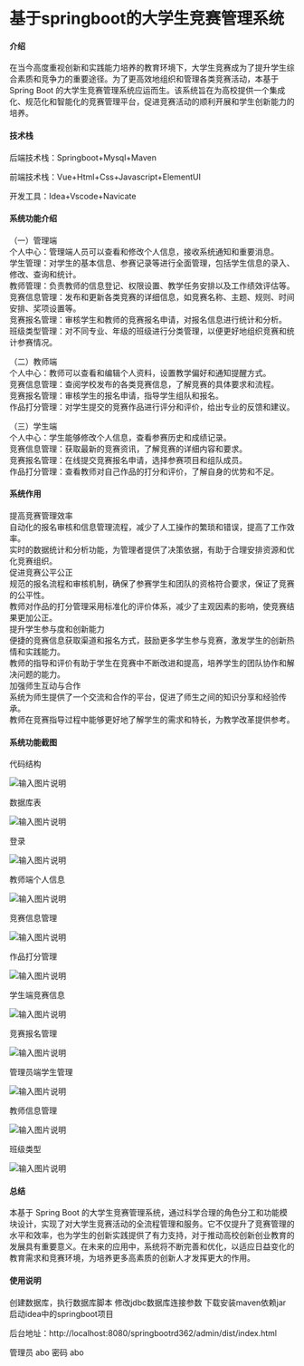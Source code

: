 # 基于springboot的大学生竞赛管理系统

#### 介绍

在当今高度重视创新和实践能力培养的教育环境下，大学生竞赛成为了提升学生综合素质和竞争力的重要途径。为了更高效地组织和管理各类竞赛活动，本基于 Spring Boot 的大学生竞赛管理系统应运而生。该系统旨在为高校提供一个集成化、规范化和智能化的竞赛管理平台，促进竞赛活动的顺利开展和学生创新能力的培养。

#### 技术栈

后端技术栈：Springboot+Mysql+Maven

前端技术栈：Vue+Html+Css+Javascript+ElementUI

开发工具：Idea+Vscode+Navicate

#### 系统功能介绍

（一）管理端  
个人中心：管理端人员可以查看和修改个人信息，接收系统通知和重要消息。  
学生管理：对学生的基本信息、参赛记录等进行全面管理，包括学生信息的录入、修改、查询和统计。  
教师管理：负责教师的信息登记、权限设置、教学任务安排以及工作绩效评估等。  
竞赛信息管理：发布和更新各类竞赛的详细信息，如竞赛名称、主题、规则、时间安排、奖项设置等。  
竞赛报名管理：审核学生和教师的竞赛报名申请，对报名信息进行统计和分析。  
班级类型管理：对不同专业、年级的班级进行分类管理，以便更好地组织竞赛和统计参赛情况。  

（二）教师端  
个人中心：教师可以查看和编辑个人资料，设置教学偏好和通知提醒方式。  
竞赛信息管理：查阅学校发布的各类竞赛信息，了解竞赛的具体要求和流程。  
竞赛报名管理：审核学生的报名申请，指导学生组队和报名。  
作品打分管理：对学生提交的竞赛作品进行评分和评价，给出专业的反馈和建议。  

（三）学生端  
个人中心：学生能够修改个人信息，查看参赛历史和成绩记录。  
竞赛信息管理：获取最新的竞赛资讯，了解竞赛的详细内容和要求。  
竞赛报名管理：在线提交竞赛报名申请，选择参赛项目和组队成员。  
作品打分管理：查看教师对自己作品的打分和评价，了解自身的优势和不足。  
  
#### 系统作用

提高竞赛管理效率  
自动化的报名审核和信息管理流程，减少了人工操作的繁琐和错误，提高了工作效率。  
实时的数据统计和分析功能，为管理者提供了决策依据，有助于合理安排资源和优化竞赛组织。  
促进竞赛公平公正  
规范的报名流程和审核机制，确保了参赛学生和团队的资格符合要求，保证了竞赛的公平性。  
教师对作品的打分管理采用标准化的评价体系，减少了主观因素的影响，使竞赛结果更加公正。  
提升学生参与度和创新能力  
便捷的竞赛信息获取渠道和报名方式，鼓励更多学生参与竞赛，激发学生的创新热情和实践能力。  
教师的指导和评价有助于学生在竞赛中不断改进和提高，培养学生的团队协作和解决问题的能力。  
加强师生互动与合作  
系统为师生提供了一个交流和合作的平台，促进了师生之间的知识分享和经验传承。  
教师在竞赛指导过程中能够更好地了解学生的需求和特长，为教学改革提供参考。  

#### 系统功能截图

代码结构

![输入图片说明](images/901c6f358cd3a454319c87a713db113.png)

数据库表

![输入图片说明](images/5fe1a19618dfbf3112c3af72c8235fa.png)

登录

![输入图片说明](images/f9788acb21dbd1af06ead31f5ba66e3.png)

教师端个人信息

![输入图片说明](images/f6c52fe75ad36641c8d8784b786bc80.png)

竞赛信息管理

![输入图片说明](images/480cfeffd999252f403266c1447d779.png)

作品打分管理

![输入图片说明](images/9f32a907c36bc590ae512a6f436e976.png)

学生端竞赛信息

![输入图片说明](images/765ebd497192f3f9308d3d6ce53f1ec.png)

竞赛报名管理

![输入图片说明](images/4b16773363301962c5c216b9c142507.png)

管理员端学生管理

![输入图片说明](images/aa20c9369a438a0d7c13da0b1a5e3e2.png)

教师信息管理

![输入图片说明](images/e7ea619abc551f87be8b4ab6c8ad7be.png)

班级类型

![输入图片说明](images/1548843186e948aa525c3e0c7ced92f.png)

#### 总结

本基于 Spring Boot 的大学生竞赛管理系统，通过科学合理的角色分工和功能模块设计，实现了对大学生竞赛活动的全流程管理和服务。它不仅提升了竞赛管理的水平和效率，也为学生的创新实践提供了有力支持，对于推动高校创新创业教育的发展具有重要意义。在未来的应用中，系统将不断完善和优化，以适应日益变化的教育需求和竞赛环境，为培养更多高素质的创新人才发挥更大的作用。

#### 使用说明

创建数据库，执行数据库脚本 修改jdbc数据库连接参数 下载安装maven依赖jar 启动idea中的springboot项目

后台地址：http://localhost:8080/springbootrd362/admin/dist/index.html

管理员  abo 密码 abo


